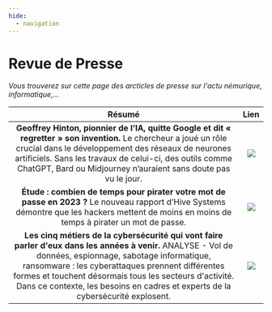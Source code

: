 ```yaml
---
hide:
  - navigation
---
```

<link href="css/zoom.css" rel="stylesheet" />

# **Revue de Presse**
*Vous trouverez sur cette page des arcticles de presse sur l'actu némurique, informatique,...*

|Résumé|Lien|
|:-:|:-:|
|**Geoffrey Hinton, pionnier de l’IA, quitte Google et dit « regretter » son invention.** Le chercheur a joué un rôle crucial dans le développement des réseaux de neurones artificiels. Sans les travaux de celui-ci, des outils comme ChatGPT, Bard ou Midjourney n’auraient sans doute pas vu le jour.|<a href="https://www.lemonde.fr/pixels/article/2023/05/02/geoffrey-hinton-pionnier-de-l-ia-quitte-google-et-dit-regretter-son-invention_6171773_4408996.html"><img src="https://aprc.it/api/200x125/https://www.lemonde.fr/pixels/article/2023/05/02/geoffrey-hinton-pionnier-de-l-ia-quitte-google-et-dit-regretter-son-invention_6171773_4408996.html"></a>|
|**Étude : combien de temps pour pirater votre mot de passe en 2023 ?** Le nouveau rapport d’Hive Systems démontre que les hackers mettent de moins en moins de temps à pirater un mot de passe.| <a href="https://www.blogdumoderateur.com/etude-temps-pirater-mot-de-passe-2023/"><img src="https://aprc.it/api/200x125/https://www.blogdumoderateur.com/etude-temps-pirater-mot-de-passe-2023/"></a>|
|**Les cinq métiers de la cybersécurité qui vont faire parler d'eux dans les années à venir.** ANALYSE - Vol de données, espionnage, sabotage informatique, ransomware : les cyberattaques prennent différentes formes et touchent désormais tous les secteurs d'activité. Dans ce contexte, les besoins en cadres et experts de la cybersécurité explosent.|<a href="https://emploi.lefigaro.fr/carriere-remuneration/les-cinq-metiers-de-la-cybersecurite-qui-vont-faire-parler-d-eux-dans-les-annees-a-venir-20230420"> <img src="https://aprc.it/api/200x125/https://emploi.lefigaro.fr/carriere-remuneration/les-cinq-metiers-de-la-cybersecurite-qui-vont-faire-parler-d-eux-dans-les-annees-a-venir-20230420/"></a>|